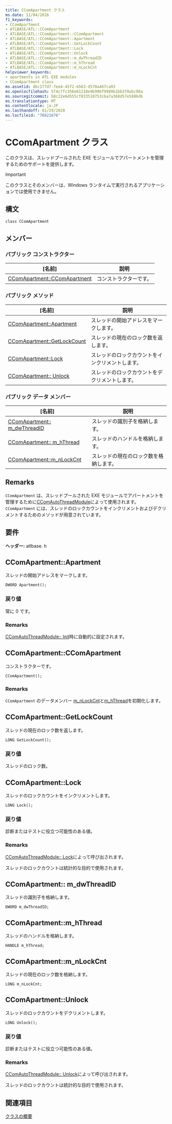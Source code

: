 ```yaml
---
title: CComApartment クラス
ms.date: 11/04/2016
f1_keywords:
- CComApartment
- ATLBASE/ATL::CComApartment
- ATLBASE/ATL::CComApartment::CComApartment
- ATLBASE/ATL::CComApartment::Apartment
- ATLBASE/ATL::CComApartment::GetLockCount
- ATLBASE/ATL::CComApartment::Lock
- ATLBASE/ATL::CComApartment::Unlock
- ATLBASE/ATL::CComApartment::m_dwThreadID
- ATLBASE/ATL::CComApartment::m_hThread
- ATLBASE/ATL::CComApartment::m_nLockCnt
helpviewer_keywords:
- apartments in ATL EXE modules
- CComApartment class
ms.assetid: dbc177d7-7ee4-45f2-b563-d578a467ca93
ms.openlocfilehash: 5f4c7fc356e61210e9b99bf9989b1bb3f0abc98a
ms.sourcegitcommit: b8c22e6d555cf833510753cba7a368d57e5886db
ms.translationtype: MT
ms.contentlocale: ja-JP
ms.lasthandoff: 01/29/2020
ms.locfileid: "76821676"
---
```

# <a name="ccomapartment-class"></a>CComApartment クラス

このクラスは、スレッドプールされた EXE モジュールでアパートメントを管理するためのサポートを提供します。

> [!IMPORTANT]
>  このクラスとそのメンバーは、Windows ランタイムで実行されるアプリケーションでは使用できません。

## <a name="syntax"></a>構文

```
class CComApartment
```

## <a name="members"></a>メンバー

### <a name="public-constructors"></a>パブリック コンストラクター

|[名前]|説明|
|----------|-----------------|
|[CComApartment::CComApartment](#ccomapartment)|コンストラクターです。|

### <a name="public-methods"></a>パブリック メソッド

|[名前]|説明|
|----------|-----------------|
|[CComApartment::Apartment](#apartment)|スレッドの開始アドレスをマークします。|
|[CComApartment::GetLockCount](#getlockcount)|スレッドの現在のロック数を返します。|
|[CComApartment::Lock](#lock)|スレッドのロックカウントをインクリメントします。|
|[CComApartment:: Unlock](#unlock)|スレッドのロックカウントをデクリメントします。|

### <a name="public-data-members"></a>パブリック データ メンバー

|[名前]|説明|
|----------|-----------------|
|[CComApartment:: m_dwThreadID](#m_dwthreadid)|スレッドの識別子を格納します。|
|[CComApartment:: m_hThread](#m_hthread)|スレッドのハンドルを格納します。|
|[CComApartment::m_nLockCnt](#m_nlockcnt)|スレッドの現在のロック数を格納します。|

## <a name="remarks"></a>Remarks

`CComApartment` は、スレッドプールされた EXE モジュールでアパートメントを管理するために[CComAutoThreadModule](../../atl/reference/ccomautothreadmodule-class.md)によって使用されます。 `CComApartment` には、スレッドのロックカウントをインクリメントおよびデクリメントするためのメソッドが用意されています。

## <a name="requirements"></a>要件

**ヘッダー:** atlbase. h

##  <a name="apartment"></a>  CComApartment::Apartment

スレッドの開始アドレスをマークします。

```
DWORD Apartment();
```

### <a name="return-value"></a>戻り値

常に 0 です。

### <a name="remarks"></a>Remarks

[CComAutoThreadModule:: Init](../../atl/reference/ccomautothreadmodule-class.md#init)時に自動的に設定されます。

##  <a name="ccomapartment"></a>CComApartment::CComApartment

コンストラクターです。

```
CComApartment();
```

### <a name="remarks"></a>Remarks

`CComApartment` のデータメンバー [m_nLockCnt](#m_nlockcnt)と[m_hThread](#m_hthread)を初期化します。

##  <a name="getlockcount"></a>  CComApartment::GetLockCount

スレッドの現在のロック数を返します。

```
LONG GetLockCount();
```

### <a name="return-value"></a>戻り値

スレッドのロック数。

##  <a name="lock"></a>  CComApartment::Lock

スレッドのロックカウントをインクリメントします。

```
LONG Lock();
```

### <a name="return-value"></a>戻り値

診断またはテストに役立つ可能性のある値。

### <a name="remarks"></a>Remarks

[CComAutoThreadModule:: Lock](../../atl/reference/ccomautothreadmodule-class.md#lock)によって呼び出されます。

スレッドのロックカウントは統計的な目的で使用されます。

##  <a name="m_dwthreadid"></a>CComApartment:: m_dwThreadID

スレッドの識別子を格納します。

```
DWORD m_dwThreadID;
```

##  <a name="m_hthread"></a>  CComApartment::m_hThread

スレッドのハンドルを格納します。

```
HANDLE m_hThread;
```

##  <a name="m_nlockcnt"></a>  CComApartment::m_nLockCnt

スレッドの現在のロック数を格納します。

```
LONG m_nLockCnt;
```

##  <a name="unlock"></a>  CComApartment::Unlock

スレッドのロックカウントをデクリメントします。

```
LONG Unlock();
```

### <a name="return-value"></a>戻り値

診断またはテストに役立つ可能性のある値。

### <a name="remarks"></a>Remarks

[CComAutoThreadModule:: Unlock](../../atl/reference/ccomautothreadmodule-class.md#lock)によって呼び出されます。

スレッドのロックカウントは統計的な目的で使用されます。

## <a name="see-also"></a>関連項目

[クラスの概要](../../atl/atl-class-overview.md)

